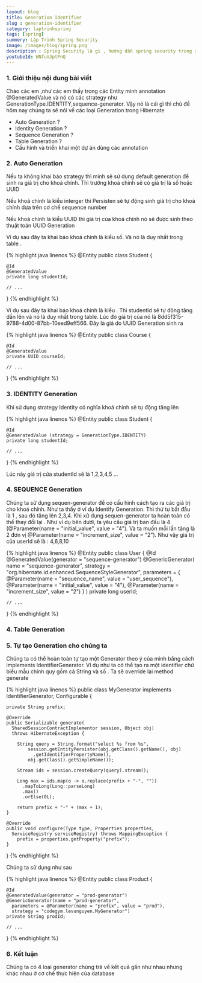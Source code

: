 ```yaml
---
layout: blog
title: Generation Identifier
slug : generation-identifier
category: laptrinhspring
tags: [spring]
summery: Lập Trình Spring Security
image: /images/blog/spring.png
description : Spring Security là gì , hướng dẫn spring security trong spring
youtubeId: WNfuVJptPnQ
---
```


### **1. Giới thiệu nội dung bài viết**

Chào các em ,như các em thấy trong các Entity mình annotation @GeneratedValue và nó có các strategy như GenerationType.IDENTITY,sequence-generator. Vậy nó là cái gì thì chủ đề hôm nay chúng ta sẽ nói về các loại Generation trong Hibernate

- Auto Generation ?
- Identity Generation ?
- Sequence Generation ?
- Table  Generation ?
- Cấu hình và triển khai một dự án dùng các annotation


### **2. Auto Generation**

Nếu ta không khai báo strategy thì mình sẽ sử dụng default generation để sinh ra giá trị cho khoá chính. Thì trường khoá chính sẽ có giá trị là số hoặc UUID

Nếu khoá chính là kiểu interger thì Persisten sẽ tự động sinh giá trị cho khoá chính  dựa trên cơ chế  sequence number

Nếu khoá chính là kiểu UUID thì giá trị của khoá chính nó sẽ được sinh theo thuật toán UUID Generation

Ví dụ sau đây ta khai báo khoá chính là kiểu số. Và nó là duy nhất trong table .


{% highlight java  linenos %}
@Entity
public class Student {

    @Id
    @GeneratedValue
    private long studentId;

    // ...
}
{% endhighlight %}

Ví dụ sau đây ta khai báo khoá chính là kiểu . Thì studentId sẽ tự động tăng dần lên và nó là duy nhất trong table.
Lúc đó giá trị của nó là 8dd5f315-9788-4d00-87bb-10eed9eff566. Đây là giá do UUID Generation sinh ra

{% highlight java  linenos %}
@Entity
public class Course {

    @Id
    @GeneratedValue
    private UUID courseId;

    // ...
}
{% endhighlight %}

### **3. IDENTITY Generation**

Khi sử dụng strategy Identity có nghĩa khoá chính sẽ tự động tăng lên

{% highlight java  linenos %}
@Entity
public class Student {

    @Id
    @GeneratedValue (strategy = GenerationType.IDENTITY)
    private long studentId;

    // ...
}
{% endhighlight %}

Lúc này giá trị cửa studentId sẽ là 1,2,3,4,5 ...

### **4. SEQUENCE Generation**

Chúng ta sử dụng sequen-generator để có cấu hình cách tạo ra các giá trị cho khoá chính.
Như ta thấy ở ví dụ Identify Generation. Thì thứ tự bắt đầu là 1 , sau đó tăng lên 2,3,4.
Khi xử dụng sequen-generator ta hoàn toàn có thể thay đổi lại . Như ví dụ bên dưới, ta yêu cầu
giá trị ban đầu là 4 (@Parameter(name = "initial_value", value = "4"). Và ta muốn mỗi lần tăng là 2 đơn vị
@Parameter(name = "increment_size", value = "2"). Như vậy giá trị của userId sẽ là : 4,6,8,10

{% highlight java  linenos %}
@Entity
public class User {
    @Id
    @GeneratedValue(generator = "sequence-generator")
    @GenericGenerator(
      name = "sequence-generator",
      strategy = "org.hibernate.id.enhanced.SequenceStyleGenerator",
      parameters = {
        @Parameter(name = "sequence_name", value = "user_sequence"),
        @Parameter(name = "initial_value", value = "4"),
        @Parameter(name = "increment_size", value = "2")
        }
    )
    private long userId;

    // ...
}
{% endhighlight %}

### **4. Table Generation**

### **5. Tự tạo Generation cho chúng ta**

Chúng ta có thể hoàn toàn tự tạo một Generator theo ý của mình bằng cách implements IdentifierGenerator. Ví dụ như
ta có thể tạo ra một identifier chứ biểu mẫu chính quy gồm cả String và số . Ta sẽ override lại method generate

{% highlight java  linenos %}
public class MyGenerator
  implements IdentifierGenerator, Configurable {

    private String prefix;

    @Override
    public Serializable generate(
      SharedSessionContractImplementor session, Object obj)
      throws HibernateException {

        String query = String.format("select %s from %s",
            session.getEntityPersister(obj.getClass().getName(), obj)
              .getIdentifierPropertyName(),
            obj.getClass().getSimpleName());

        Stream ids = session.createQuery(query).stream();

        Long max = ids.map(o -> o.replace(prefix + "-", ""))
          .mapToLong(Long::parseLong)
          .max()
          .orElse(0L);

        return prefix + "-" + (max + 1);
    }

    @Override
    public void configure(Type type, Properties properties,
      ServiceRegistry serviceRegistry) throws MappingException {
        prefix = properties.getProperty("prefix");
    }
}
{% endhighlight %}

Chúng ta sử dụng như sau

{% highlight java  linenos %}
@Entity
public class Product {

    @Id
    @GeneratedValue(generator = "prod-generator")
    @GenericGenerator(name = "prod-generator",
      parameters = @Parameter(name = "prefix", value = "prod"),
      strategy = "codegym.levunguyen.MyGenerator")
    private String prodId;

    // ...
}
{% endhighlight %}

### **6. Kết luận**

Chúng ta có 4 loại generator chúng trả về kết quả gần như nhau nhưng khác nhau ở cơ chế thực hiện  của database  
